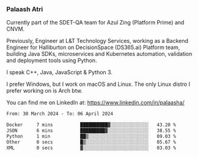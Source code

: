 ### Palaash Atri

Currently part of the SDET-QA team for Azul Zing (Platform Prime) and CNVM. 

Previously, Engineer at L&T Technology Services, working as a Backend Engineer for Halliburton on DecisionSpace (DS365.ai) Platform team, building Java SDKs, microservices and Kubernetes automation, validation and deployment tools using Python.

I speak C++, Java, JavaScript & Python 3.

I prefer Windows, but I work on macOS and Linux. The only Linux distro I prefer working on is Arch btw.

You can find me on LinkedIn at: https://www.linkedin.com/in/palaasha/

<!--START_SECTION:waka-->

```txt
From: 30 March 2024 - To: 06 April 2024

Docker     7 mins          ██████████▓░░░░░░░░░░░░░░   43.20 %
JSON       6 mins          █████████▓░░░░░░░░░░░░░░░   38.55 %
Python     1 min           ██▒░░░░░░░░░░░░░░░░░░░░░░   09.03 %
Other      0 secs          █▒░░░░░░░░░░░░░░░░░░░░░░░   05.67 %
XML        0 secs          ▓░░░░░░░░░░░░░░░░░░░░░░░░   03.03 %
```

<!--END_SECTION:waka-->
